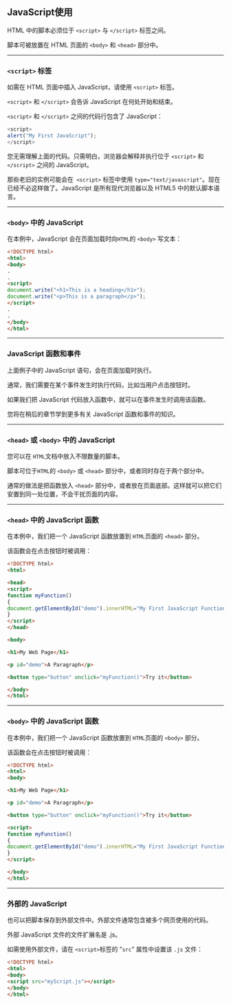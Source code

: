 ## JavaScript使用

HTML 中的脚本必须位于 `<script>` 与 `</script>` 标签之间。

脚本可被放置在 HTML 页面的 `<body>` 和 `<head>` 部分中。

----
### `<script>` 标签
如需在 HTML 页面中插入 JavaScript，请使用 `<script>` 标签。

`<script>` 和 `</script>` 会告诉 JavaScript 在何处开始和结束。

`<script>` 和 `</script>` 之间的代码行包含了 JavaScript：
```javascript
<script>
alert("My First JavaScript");
</script>
```
您无需理解上面的代码。只需明白，浏览器会解释并执行位于 `<script>` 和 `</script>` 之间的 JavaScript。

那些老旧的实例可能会在` <script>` 标签中使用 `type="text/javascript"`。现在已经不必这样做了。JavaScript 是所有现代浏览器以及 HTML5 中的默认脚本语言。

----


### `<body>` 中的 JavaScript
在本例中，JavaScript 会在页面加载时向`HTML`的 `<body>` 写文本：
```html
<!DOCTYPE html>
<html>
<body>
.
.
<script>
document.write("<h1>This is a heading</h1>");
document.write("<p>This is a paragraph</p>");
</script>
.
.
</body>
</html>
```
---

### JavaScript 函数和事件
上面例子中的 JavaScript 语句，会在页面加载时执行。

通常，我们需要在某个事件发生时执行代码，比如当用户点击按钮时。

如果我们把 JavaScript 代码放入函数中，就可以在事件发生时调用该函数。

您将在稍后的章节学到更多有关 JavaScript 函数和事件的知识。

---

### `<head>` 或 `<body>` 中的 JavaScript
您可以在 `HTML`文档中放入不限数量的脚本。

脚本可位于`HTML`的 `<body>` 或 `<head>` 部分中，或者同时存在于两个部分中。

通常的做法是把函数放入 `<head>` 部分中，或者放在页面底部。这样就可以把它们安置到同一处位置，不会干扰页面的内容。

---

### `<head>` 中的 JavaScript 函数
在本例中，我们把一个 JavaScript 函数放置到 `HTML`页面的 `<head>` 部分。

该函数会在点击按钮时被调用：
```html
<!DOCTYPE html>
<html>

<head>
<script>
function myFunction()
{
document.getElementById("demo").innerHTML="My First JavaScript Function";
}
</script>
</head>

<body>

<h1>My Web Page</h1>

<p id="demo">A Paragraph</p>

<button type="button" onclick="myFunction()">Try it</button>

</body>
</html>
```

---

### `<body>` 中的 JavaScript 函数
在本例中，我们把一个 JavaScript 函数放置到 `HTML`页面的 `<body>` 部分。

该函数会在点击按钮时被调用：
```html
<!DOCTYPE html>
<html>
<body>

<h1>My Web Page</h1>

<p id="demo">A Paragraph</p>

<button type="button" onclick="myFunction()">Try it</button>

<script>
function myFunction()
{
document.getElementById("demo").innerHTML="My First JavaScript Function";
}
</script>

</body>
</html>
```

---

### 外部的 JavaScript
也可以把脚本保存到外部文件中。外部文件通常包含被多个网页使用的代码。

外部 JavaScript 文件的文件扩展名是 .js。

如需使用外部文件，请在 `<script>`标签的 "`src`" 属性中设置该 `.js` 文件：
```html
<!DOCTYPE html>
<html>
<body>
<script src="myScript.js"></script>
</body>
</html>
```





